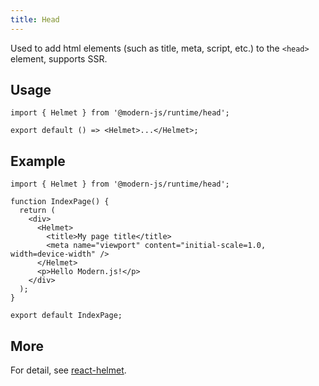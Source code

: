 ```yaml
---
title: Head
---
```


Used to add html elements (such as title, meta, script, etc.) to the `<head>` element, supports SSR.

## Usage

```tsx
import { Helmet } from '@modern-js/runtime/head';

export default () => <Helmet>...</Helmet>;
```

## Example

```tsx
import { Helmet } from '@modern-js/runtime/head';

function IndexPage() {
  return (
    <div>
      <Helmet>
        <title>My page title</title>
        <meta name="viewport" content="initial-scale=1.0, width=device-width" />
      </Helmet>
      <p>Hello Modern.js!</p>
    </div>
  );
}

export default IndexPage;
```

## More

For detail, see [react-helmet](https://github.com/nfl/react-helmet).
